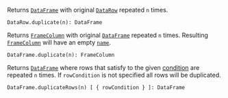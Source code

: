 [//]: # (title: duplicate)

Returns [`DataFrame`](DataFrame.md) with original [`DataRow`](DataRow.md) repeated `n` times.
```text
DataRow.duplicate(n): DataFrame
```

Returns [`FrameColumn`](DataColumn.md#framecolumn) with original [`DataFrame`](DataFrame.md) repeated `n` times. 
Resulting [`FrameColumn`](DataColumn.md#framecolumn) will have an empty [`name`](DataColumn.md#properties).
```text
DataFrame.duplicate(n): FrameColumn
```

Returns [`DataFrame`](DataFrame.md) where rows that satisfy to the given [condition](DataRow.md#row-conditions) are repeated `n` times. If `rowCondition` is not specified all rows will be duplicated.
```text
DataFrame.duplicateRows(n) [ { rowCondition } ]: DataFrame
```
